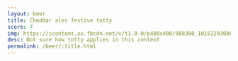 ```yaml
---
layout: beer
title: Cheddar ales festive totty
score: 7
img: https://scontent.xx.fbcdn.net/v/t1.0-0/p480x480/988380_10152293086573745_484773090_n.jpg?oh=5bb372b58b291bd8b9e9bc7e294fca1e&oe=590C4EA3
desc: Not sure how totty applies in this context
permalink: /beer/:title.html
---
```

